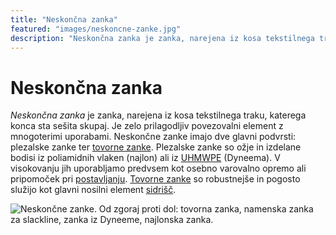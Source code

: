 ```yaml
---
title: "Neskončna zanka"
featured: "images/neskoncne-zanke.jpg"
description: "Neskončna zanka je zanka, narejena iz kosa tekstilnega traku, katerega konca sta sešita skupaj."
---
```


# Neskončna zanka

_Neskončna zanka_ je zanka, narejena iz kosa tekstilnega traku, katerega konca sta sešita skupaj. Je zelo prilagodljiv povezovalni element z mnogoterimi uporabami. Neskončne zanke imajo dve glavni podvrsti: plezalske zanke ter [tovorne zanke](tovorna-zanka). Plezalske zanke so ožje in izdelane bodisi iz poliamidnih vlaken (najlon) ali iz [UHMWPE](https://en.wikipedia.org/wiki/UHMWPE) (Dyneema). V visokovanju jih uporabljamo predvsem kot osebno varovalno opremo ali pripomoček pri [postavljanju](postavljanje). [Tovorne zanke](tovorna-zanka) so robustnejše in pogosto služijo kot glavni nosilni element [sidrišč](sidrisce).

![Neskončne zanke. Od zgoraj proti dol: tovorna zanka, namenska zanka za slackline, zanka iz Dyneeme, najlonska zanka.](images/neskoncne-zanke.jpg)
